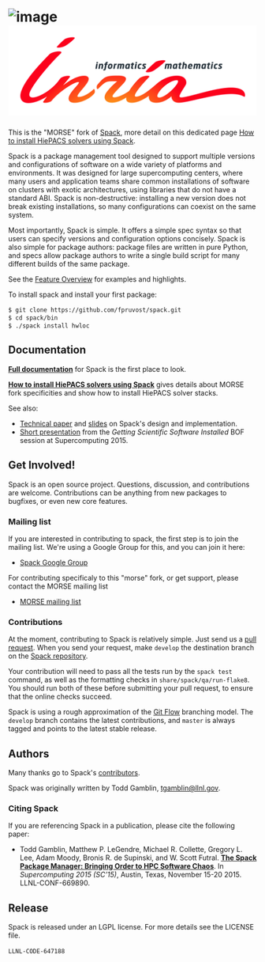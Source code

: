 ![image](share/spack/logo/spack-logo-text-64.png "Spack")
![image](share/spack/logo/INRIA_SCIENTIFIQUE_UK_CMJN.jpg "Spack")
============

This is the "MORSE" fork of
[Spack](https://github.com/scalability-llnl/spack), more detail on
this dedicated page [How to install HiePACS solvers using
Spack](http://morse.gforge.inria.fr/spack/spack.html).

Spack is a package management tool designed to support multiple
versions and configurations of software on a wide variety of platforms
and environments. It was designed for large supercomputing centers,
where many users and application teams share common installations of
software on clusters with exotic architectures, using libraries that
do not have a standard ABI. Spack is non-destructive: installing a new
version does not break existing installations, so many configurations
can coexist on the same system.

Most importantly, Spack is simple. It offers a simple spec syntax so
that users can specify versions and configuration options
concisely. Spack is also simple for package authors: package files are
written in pure Python, and specs allow package authors to write a
single build script for many different builds of the same package.

See the
[Feature Overview](http://software.llnl.gov/spack/features.html)
for examples and highlights.

To install spack and install your first package:

    $ git clone https://github.com/fpruvost/spack.git
    $ cd spack/bin
    $ ./spack install hwloc

Documentation
----------------

[**Full documentation**](http://software.llnl.gov/spack) for Spack is
the first place to look.

[**How to install HiePACS solvers using Spack**](http://morse.gforge.inria.fr/spack/spack.html)
gives details about MORSE fork specificities and show how to install HiePACS
solver stacks.

See also:
  * [Technical paper](http://www.computer.org/csdl/proceedings/sc/2015/3723/00/2807623.pdf) and
    [slides](https://tgamblin.github.io/files/Gamblin-Spack-SC15-Talk.pdf) on Spack's design and implementation.
  * [Short presentation](https://tgamblin.github.io/files/Gamblin-Spack-Lightning-Talk-BOF-SC15.pdf) from the *Getting Scientific Software Installed* BOF session at Supercomputing 2015.


Get Involved!
------------------------

Spack is an open source project.  Questions, discussion, and
contributions are welcome. Contributions can be anything from new
packages to bugfixes, or even new core features.

### Mailing list

If you are interested in contributing to spack, the first step is to
join the mailing list.  We're using a Google Group for this, and you
can join it here:

  * [Spack Google Group](https://groups.google.com/d/forum/spack)

For contributing specificaly to this "morse" fork, or get support,
please contact the MORSE mailing list

  * [MORSE mailing list](morse-devel@lists.gforge.inria.fr)

### Contributions

At the moment, contributing to Spack is relatively simple.  Just send us
a [pull request](https://help.github.com/articles/using-pull-requests/).
When you send your request, make ``develop`` the destination branch on the
[Spack repository](https://github.com/LLNL/spack).

Your contribution will need to pass all the tests run by the `spack test`
command, as well as the formatting checks in `share/spack/qa/run-flake8`.
You should run both of these before submitting your pull request, to
ensure that the online checks succeed.

Spack is using a rough approximation of the [Git
Flow](http://nvie.com/posts/a-successful-git-branching-model/)
branching model.  The ``develop`` branch contains the latest
contributions, and ``master`` is always tagged and points to the
latest stable release.


Authors
----------------
Many thanks go to Spack's [contributors](https://github.com/llnl/spack/graphs/contributors).

Spack was originally written by Todd Gamblin, tgamblin@llnl.gov.

### Citing Spack

If you are referencing Spack in a publication, please cite the following paper:

 * Todd Gamblin, Matthew P. LeGendre, Michael R. Collette, Gregory L. Lee,
   Adam Moody, Bronis R. de Supinski, and W. Scott Futral.
   [**The Spack Package Manager: Bringing Order to HPC Software Chaos**](http://www.computer.org/csdl/proceedings/sc/2015/3723/00/2807623.pdf).
   In *Supercomputing 2015 (SC’15)*, Austin, Texas, November 15-20 2015. LLNL-CONF-669890.

Release
----------------
Spack is released under an LGPL license.  For more details see the
LICENSE file.

``LLNL-CODE-647188``
